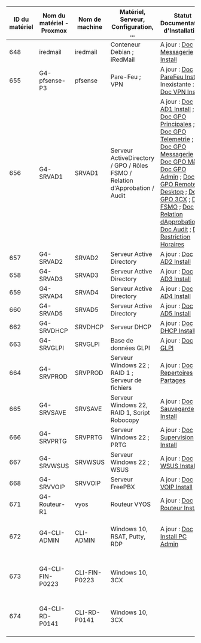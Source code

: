 | ID du matériel | Nom du matériel - Proxmox | Nom de machine | Matériel, Serveur, Configuration, ... | Statut Documentation d'Installation | Statut Documentation d'Utilisation |
|----------------|---------------------------|----------------|---------------------------------------|-------------------------------------|------------------------------------|
| 648 | iredmail | iredmail | Conteneur Debian  ; iRedMail | A jour : [Doc Messagerie Install](./S07/s07_Install.md#mise-en-place-serveur-messagerie) | A jour : [Doc Messagerie User](./S07/s07_USER_GUIDE.md#mise-en-place-serveur-messagerie) |
| 655 | G4-pfsense-P3 | pfsense | Pare-Feu ; VPN | A jour : [Doc PareFeu Install](S04/s04_INSTALL.md#gestion-pare-feux) ; Inexistante : [Doc VPN Install]() |  |
| 656 | G4-SRVAD1 | SRVAD1 | Serveur ActiveDirectory / GPO / Rôles FSMO / Relation d'Approbation / Audit| A jour : [Doc AD1 Install](S02/s02_INSTALL.md#installation-srvad1---serveur-windows-server-2022-gui-avec-les-rôles-ad-ds-dns) ; [Doc GPO Principales](S03/s03_INSTALL.md#mise-en-place-des-gpo) ; [Doc GPO Telemetrie](S04/s04_INSTALL.md#gestion-de-la-télémétrie-sur-les-clients-windows-1011) ; [Doc GPO Messagerie](S07/s07_Install.md#déploiement-mozilla-thunderbird-sur-les-postes-clients-par-gpo) ; [Doc GPO MàJ](S08/s08_INSTALL.md#création-dune-gpo-pour-les-mises-à-jour) ; [Doc GPO Admin](S10/s10_INSTALL.md#restreindre-laccès-aux-administrateurs) ; [Doc GPO Remote Desktop](S10/s10_INSTALL.md#mise-en-place-remote-desktop-protocol) ; [Doc GPO 3CX](S09/s09_install.md#déploiement-du-softphone-3cx-par-gpo) ; [Doc FSMO](S08/s08_INSTALL.md#partager-les-rôles-fsmo-entre-les-dc) ; [Doc Relation dApprobation](S09/s09_install.md#mettre-en-place-une-relation-dapprobation-entre-2-domaines-) ; [Doc Audit](S10/s10_INSTALL.md#audit-active-directory) ; [Doc Restriction Horaires](S05/s05_INSTALL.md#sécurité-daccès---restriction-dutilisation) |  |
| 657 | G4-SRVAD2 | SRVAD2 | Serveur Active Directory | A jour : [Doc AD2 Install](S02/s02_INSTALL.md#installation-srvad1---serveur-windows-server-2022-gui-avec-les-rôles-ad-ds-dns) |  |
| 658 | G4-SRVAD3 | SRVAD3 | Serveur Active Directory | A jour : [Doc AD3 Install](S02/s02_INSTALL.md#installation-srvad3-srvad4-et-srvad5---serveur-windows-server-2022-core-avec-le-rôle-ad-ds) |  |
| 659 | G4-SRVAD4 | SRVAD4 | Serveur Active Directory | A jour : [Doc AD4 Install](S02/s02_INSTALL.md#installation-srvad3-srvad4-et-srvad5---serveur-windows-server-2022-core-avec-le-rôle-ad-ds) |  |
| 660 | G4-SRVAD5 | SRVAD5 | Serveur Active Directory | A jour : [Doc AD5 Install](S02/s02_INSTALL.md#installation-srvad3-srvad4-et-srvad5---serveur-windows-server-2022-core-avec-le-rôle-ad-ds) |  |
| 662 | G4-SRVDHCP | SRVDHCP | Serveur DHCP | A jour : [Doc DHCP Install](S02/s02_INSTALL.md#installation-srvdhcp---serveur-windows-server-2022-core-avec-le-rôle-dhcp) |  |
| 663 | G4-SRVGLPI | SRVGLPI | Base de données GLPI | A jour : [Doc GLPI](./S03/s03_INSTALL.md#installation-de-glpi) |  |
| 664 | G4-SRVPROD | SRVPROD | Serveur Windows 22 ; RAID 1 ; Serveur de fichiers | A jour : [Doc Repertoires Partages](S05/s05_INSTALL.md#dossiers-partages---mettre-en-place-des-dossiers-réseaux-pour-les-utilisateurs) |  |
| 665 | G4-SRVSAVE | SRVSAVE | Serveur Windows 22, RAID 1, Script Robocopy | A jour : [Doc Sauvegarde Install](S05/s05_INSTALL.md#sauvegarde---mettre-en-place-une-sauvegarde-de-données) |  |
| 666 | G4-SRVPRTG | SRVPRTG | Serveur Windows 22 ; PRTG | A jour : [Doc Supervision Install](S06/s06_INSTALL.md#supervision---mise-en-place-dune-supervision-de-linfrastructure-réseau) |  |
| 667 | G4-SRVWSUS | SRVWSUS | Serveur Windows 22 ; WSUS | A jour : [Doc WSUS Install](S08/s08_INSTALL.md#installation-dun-serveur-de-gestion-de-mises-à-jour) |  |
| 668 | G4-SRVVOIP | SRVVOIP | Serveur FreePBX | A jour : [Doc VOIP Install](S09/s09_install.md#installation-et-configuration-dun-serveur-voip) |  |
| 671 | G4-Routeur-R1 | vyos | Routeur VYOS | A jour : [Doc Routeur Install](S04/s04_INSTALL.md#amélioration-de-linfrastructure-proxmox-avec-des-routeurs) |  |
| 672 | G4-CLI-ADMIN | CLI-ADMIN | Windows 10, RSAT, Putty, RDP | A jour : [Doc Install PC Admin](./S10/s10_INSTALL.md) | A jour : [Doc Paramétrage 3CX](S09/s09_USER_GUIDE.md#paramétrage-compte-3cx) ; [Doc Connexion Messagerie](S07/s07_USER_GUIDE.md#accès-à-la-messagerie-via-webmail) |
| 673 | G4-CLI-FIN-P0223 | CLI-FIN-P0223 | Windows 10, 3CX |  | A jour : [Doc Paramétrage 3CX](S09/s09_USER_GUIDE.md#paramétrage-compte-3cx) ; [Doc Connexion Messagerie](S07/s07_USER_GUIDE.md#accès-à-la-messagerie-via-webmail) |
| 674 | G4-CLI-RD-P0141 | CLI-RD-P0141 | Windows 10, 3CX |  | A jour : [Doc Paramétrage 3CX](S09/s09_USER_GUIDE.md#paramétrage-compte-3cx) ; [Doc Connexion Messagerie](S07/s07_USER_GUIDE.md#accès-à-la-messagerie-via-webmail) |
